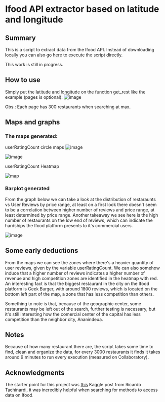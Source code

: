 # Ifood API extractor based on latitude and longitude
## Summary 
This is a script to extract data from the Ifood API. Instead of downloading locally you can also go [here](https://colab.research.google.com/github/jddfrance/ifoodextract/blob/main/ifood_extract_0.1.ipynb) to execute the script directly.

This work is still in progress.

## How to use
Simply put the latitude and longitude on the function get_rest like the example (pages is optional):
![image](https://user-images.githubusercontent.com/95101367/143783521-376ce827-dd57-4ce5-b05f-4271d9e20904.png)

Obs.: Each page has 300 restaurants when searching at max.

## Maps and graphs
### The maps generated:
userRatingCount circle maps
![image](https://user-images.githubusercontent.com/95101367/146431893-cfdb40fc-fe6d-4b4e-8794-c74614d6c9c3.png)

![image](https://user-images.githubusercontent.com/95101367/146432233-a28266fe-2d5a-4527-aa0e-215e59929912.png)

userRatingCount Heatmap

![map](https://user-images.githubusercontent.com/95101367/146432272-00efbce5-d73f-44e3-9f41-3a12fd4120dd.png)

### Barplot generated
From the graph below we can take a look at the distribution of restaraunts vs User Reviews by price range, at least on a first look there doesn't seem to be a correlation between higher number of reviews and price range, at least determined by price range. Another takeaway we see here is the high number of restaurants on the low end of reviews, which can indicate the hardships the Ifood platform presents to it's commercial users.

![image](https://user-images.githubusercontent.com/95101367/146433477-bbc92ea5-cb75-45e2-936b-bfc6e524bc48.png)


## Some early deductions
From the maps we can see the zones where there's a heavier quantity of user reviews, given by the variable userRatingCount. We can also somehow induce that a higher number of reviews indicates a higher number of revenue and high competition zones are identified in the heatmap with red. An interesting fact is that the biggest restaurant in the city on the Ifood platform is Geek Burger, with around 1800 reviews, which is located on the bottom left part of the map, a zone that has less competition than others. 

Something to note is that, because of the geographic center, some restaurants may be left out of the search, further testing is necessary, but it's still interesting how the comercial center of the capital has less competition than the neighbor city, Ananindeua.

## Notes
Because of how many restaurant there are, the script takes some time to find, clean and organize the data, for every 3000 restaurants it finds it takes around 9 minutes to run every execution (measured on Collaboratory).

## Acknowledgments 
The starter point for this project was [this](https://www.kaggle.com/ricardotachinardi/ifood-restaurants-data?select=ifood-restaurants-february-2021.csv) Kaggle post from Ricardo Tachinardi, it was incredibly helpful when searching for methods to access data on Ifood.

